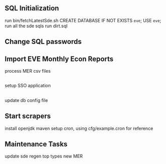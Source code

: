 ## SQL Initialization
run bin/fetchLatestSde.sh
CREATE DATABASE IF NOT EXISTS `eve`;
USE `eve`;
run all the sde sqls
run dirt.sql

## Change SQL passwords

## Import EVE Monthly Econ Reports
process MER csv files

##
  setup SSO application

## 
  update db config file


## Start scrapers
  install openjdk maven
  setup cron, using cfg/example.cron for reference

## Maintenance Tasks
  update sde
    regen top types
  new MER
